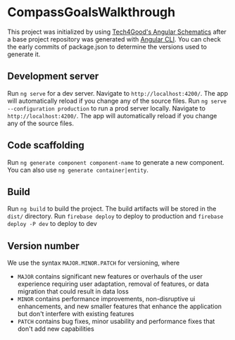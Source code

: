 # CompassGoalsWalkthrough

This project was initialized by using [Tech4Good's Angular Schematics](https://github.com/tech4good-lab/angular-schematics) after a base project repository was generated with [Angular CLI](https://github.com/angular/angular-cli). You can check the early commits of package.json to determine the versions used to generate it.

## Development server

Run `ng serve` for a dev server. Navigate to `http://localhost:4200/`. The app will automatically reload if you change any of the source files.
Run `ng serve --configuration production` to run a prod server locally. Navigate to `http://localhost:4200/`. The app will automatically reload if you change any of the source files.

## Code scaffolding

Run `ng generate component component-name` to generate a new component. You can also use `ng generate container|entity`.

## Build

Run `ng build` to build the project. The build artifacts will be stored in the `dist/` directory.
Run `firebase deploy` to deploy to production and `firebase deploy -P dev` to deploy to dev

## Version number

We use the syntax `MAJOR.MINOR.PATCH` for versioning, where
* `MAJOR` contains significant new features or overhauls of the user experience requiring user adaptation, removal of features, or data migration that could result in data loss
* `MINOR` contains performance improvements, non-disruptive ui enhancements, and new smaller features that enhance the application but don't interfere with existing features
* `PATCH` contains bug fixes, minor usability and performance fixes that don't add new capabilities
